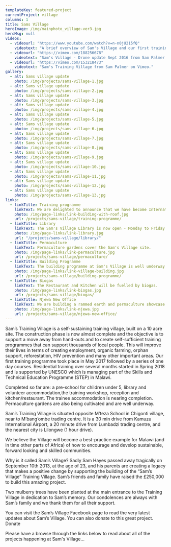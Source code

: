 ```yaml
---
templateKey: featured-project
currentProject: village
columns: 1
title: Sams Village
heroImage: /img/mainphoto_village-ver3.jpg
heroMsg: null
videos:
  - videourl: "https://www.youtube.com/watch?v=n-n0jU215fQ"
    videotext: "A brief overview of Sam's Village and our first training course for Tailors"
  - videourl: "https://vimeo.com/188256678"
    videotext: "Sam's Village - Drone update Sept 2016 from Sam Palmer on Vimeo."
  - videourl: "https://vimeo.com/153218473"
    videotext: "Sam's Training Village from Sam Palmer on Vimeo."
gallery:
  - alt: Sams village update
    photo: /img/projects/sams-village-1.jpg
  - alt: Sams village update
    photo: /img/projects/sams-village-2.jpg
  - alt: Sams village update
    photo: /img/projects/sams-village-3.jpg
  - alt: Sams village update
    photo: /img/projects/sams-village-4.jpg
  - alt: Sams village update
    photo: /img/projects/sams-village-5.jpg
  - alt: Sams village update
    photo: /img/projects/sams-village-6.jpg
  - alt: Sams village update
    photo: /img/projects/sams-village-7.jpg
  - alt: Sams village update
    photo: /img/projects/sams-village-8.jpg
  - alt: Sams village update
    photo: /img/projects/sams-village-9.jpg
  - alt: Sams village update
    photo: /img/projects/sams-village-10.jpg
  - alt: Sams village update
    photo: /img/projects/sams-village-11.jpg
  - alt: Sams village update
    photo: /img/projects/sams-village-12.jpg
  - alt: Sams village update
    photo: /img/projects/sams-village-13.jpg
links:
  - linkTitle: Training programme
    linkText: We are delighted to announce that we have become International Partners with UNESCO who will be funding bursaries for the next 18 months to train 150 marginalized people in different vocational skills.
    photo: /img/page-links/link-building-with-roof.jpg
    url: /projects/sams-village/training-programme/
  - linkTitle: Library
    linkText: The Sam's Village Library is now open - Monday to Friday all day and Saturday mornings.
    photo: /img/page-links/link-library.jpg
    url: "/projects/sams-village/library/"
  - linkTitle: Permaculture
    linkText: Permaculture gardens cover the Sam's Village site.
    photo: /img/page-links/link-permaculture.jpg
    url: /projects/sams-village/permaculture/
  - linkTitle: Building Programme
    linkText: The building programme at Sam's Village is well underway. We build using sustainable rammed earth techniques.
    photo: /img/page-links/link-village-building.jpg
    url: /projects/sams-village/building-programme/
  - linkTitle: Biogas
    linkText: The Restaurant and Kitchen will be fuelled by biogas.
    photo: /img/page-links/link-biogas.jpg
    url: /projects/sams-village/biogas/
  - linkTitle: Njewa New Office
    linkText: We are building a rammed earth and permaculture showcase site in the Njewa suburb of Lilongwe. Email us if you would like to come and visit it!
    photo: /img/page-links/link-njewa.jpg
    url: /projects/sams-village/njewa-new-office/
---
```


Sam’s Training Village is a self-sustaining training village, built on a 10 acre site. The construction phase is now almost complete and the objective is to support a move away from hand-outs and to create self-sufficient training programmes that can support thousands of local people. This will improve their lives in terms of creating employment, organic farming, orphan support, reforestation, HIV prevention and many other important areas. Our first training programme took place in May 2017 followed by a series of one day courses. Residential training over several months started in Spring 2018 and is supported by UNESCO which is managing part of the Skills and Technical Education Programme (STEP) in Malawi.

Completed so far are: a pre-school for children under 5, library and volunteer accommodation,the training workshop, reception and kitchen/restaurant. The trainee accommodation is nearing completion. Permaculture gardens are also being cultivated and are well underway.

Sam’s Training Village is situated opposite M’teza School in Chigonti village, near to M’bang’ombe trading centre. It is a 30 min drive from Kamuzu International Airport, a 20 minute drive from Lumbadzi trading centre, and the nearest city is Lilongwe (1 hour drive).

We believe the Village will become a best-practice example for Malawi (and in time other parts of Africa) of how to encourage and develop sustainable, forward looking and skilled communities.

Why is it called Sam’s Village? Sadly Sam Hayes passed away tragically on September 10th 2013, at the age of 23, and his parents are creating a legacy that makes a positive change by supporting the building of the “Sam’s Village” Training Village. Sam’s friends and family have raised the £250,000 to build this amazing project.

Two mulberry trees have been planted at the main entrance to the Training Village in dedication to Sam’s memory. Our condolences are always with Sam’s family and we thank them for all their support.

You can visit the Sam’s Village Facebook page to read the very latest updates about Sam’s Village. You can also donate to this great project.
Donate

Please have a browse through the links below to read about all of the projects happening at Sam's Village...
